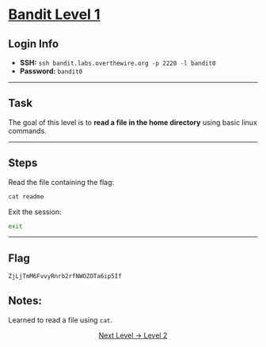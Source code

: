 # [Bandit Level 1](https://overthewire.org/wargames/bandit/bandit1.html)

## Login Info
- **SSH:** `ssh bandit.labs.overthewire.org -p 2220 -l bandit0`
- **Password:** `bandit0`

---

## Task 
The goal of this level is to **read a file in the home directory** using basic linux commands. 

---

## Steps
Read the file containing the flag:
```bash
cat readme
```

Exit the session:
```bash
exit 
```

---

## Flag 
```bash
ZjLjTmM6FvvyRnrb2rfNWOZOTa6ip5If
```


## Notes:
Learned to read a file using `cat`.


<p align="center">
<a href="level-2.md">Next Level → Level 2</a>
</p>

